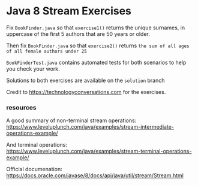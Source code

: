 # Java 8 Stream Exercises

Fix `BookFinder.java` so that `exercise1()` returns the unique surnames, in uppercase of the first 5 authors that are 50 years or older.

Then fix `BookFinder.java` so that `exercise2()` returns `the sum of all ages of all female authors under 25`

`BookFinderTest.java` contains automated tests for both scenarios to help you check your work.

Solutions to both exercises are available on the `solution` branch

Credit to https://technologyconversations.com for the exercises.

### resources
A good summary of non-terminal stream operations: https://www.leveluplunch.com/java/examples/stream-intermediate-operations-example/

And terminal operations: https://www.leveluplunch.com/java/examples/stream-terminal-operations-example/

Official documenation: https://docs.oracle.com/javase/8/docs/api/java/util/stream/Stream.html